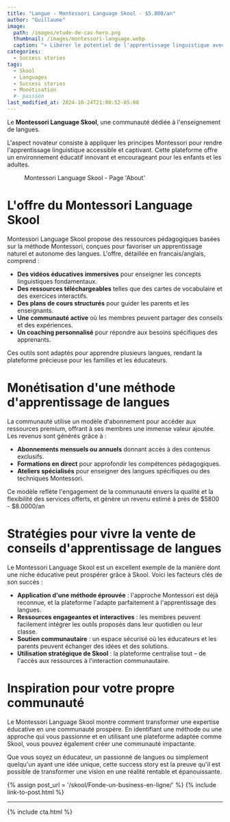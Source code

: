 ```yaml
---
title: "Langue - Montessori Language Skool - $5.800/an"
author: "Guillaume"
image: 
  path: /images/etude-de-cas-hero.png
  thumbnail: /images/montessori-language.webp
  caption: "« Libérer le potentiel de l'apprentissage linguistique avec Montessori »"
categories:
  - Success stories
tags:
  - Skool
  - Languages
  - Success stories
  - Monétisation
  #- passion
last_modified_at: 2024-10-24T21:00:52-05:00
---
```

Le **Montessori Language Skool**, une communauté dédiée à l'enseignement de langues. 

L'aspect novateur consiste à appliquer les principes Montessori pour rendre l'apprentissage linguistique accessible et captivant. Cette plateforme offre un environnement éducatif innovant et encourageant pour les enfants et les adultes.

<figure class="align-center">
  <a href="#"><img src="{{ '/images/montessori-language-about.jpg' | absolute_url }}" alt=""></a>
  <figcaption>Montessori Language Skool - Page 'About'</figcaption>
</figure>

# L'offre du Montessori Language Skool

Montessori Language Skool propose des ressources pédagogiques basées sur la méthode Montessori, conçues pour favoriser un apprentissage naturel et autonome des langues. L'offre, détaillée en francais/anglais, comprend :

- **Des vidéos éducatives immersives** pour enseigner les concepts linguistiques fondamentaux.
- **Des ressources téléchargeables** telles que des cartes de vocabulaire et des exercices interactifs.
- **Des plans de cours structurés** pour guider les parents et les enseignants.
- **Une communauté active** où les membres peuvent partager des conseils et des expériences.
- **Un coaching personnalisé** pour répondre aux besoins spécifiques des apprenants.

Ces outils sont adaptés pour apprendre plusieurs langues, rendant la plateforme précieuse pour les familles et les éducateurs.

# Monétisation d'une méthode d'apprentissage de langues

La communauté utilise un modèle d'abonnement pour accéder aux ressources premium, offrant à ses membres une immense valeur ajoutée. Les revenus sont générés grâce à :

- **Abonnements mensuels ou annuels** donnant accès à des contenus exclusifs.
- **Formations en direct** pour approfondir les compétences pédagogiques.
- **Ateliers spécialisés** pour enseigner des langues spécifiques ou des techniques Montessori.

Ce modèle reflète l'engagement de la communauté envers la qualité et la flexibilité des services offerts, et génère un revenu estimé à près de $5800 - $8.0000/an

# Stratégies pour vivre la vente de conseils d'apprentissage de langues

Le Montessori Language Skool est un excellent exemple de la manière dont une niche éducative peut prospérer grâce à Skool. Voici les facteurs clés de son succès :

- **Application d'une méthode éprouvée** : l'approche Montessori est déjà reconnue, et la plateforme l'adapte parfaitement à l'apprentissage des langues.
- **Ressources engageantes et interactives** : les membres peuvent facilement intégrer les outils proposés dans leur quotidien ou leur classe.
- **Soutien communautaire** : un espace sécurisé où les éducateurs et les parents peuvent échanger des idées et des solutions.
- **Utilisation stratégique de Skool** : la plateforme centralise tout – de l'accès aux ressources à l'interaction communautaire.

# Inspiration pour votre propre communauté

Le Montessori Language Skool montre comment transformer une expertise éducative en une communauté prospère. En identifiant une méthode ou une approche qui vous passionne et en utilisant une plateforme adaptée comme Skool, vous pouvez également créer une communauté impactante.

Que vous soyez un éducateur, un passionné de langues ou simplement quelqu'un ayant une idée unique, cette success story est la preuve qu'il est possible de transformer une vision en une réalité rentable et épanouissante.


{% assign post_url = '/skool/Fonde-un-business-en-ligne/' %}
{% include link-to-post.html %}

*******************************
{% include cta.html %}


